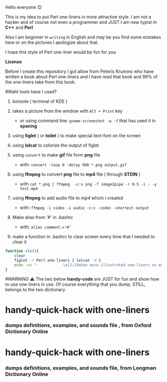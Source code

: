 Hello everyone :blush:

This is my idea to put Perl one-liners in more attractive style.
I am not a hacker and of course not even a programmer and JUST
I am new typist in **C++** and **Perl**

Also I am beginner in `writing` in English and may be you find
some mistakes here or on the pictures I apologize about that.

I hope this style of Perl one-liner would be fun for you

**License**

Before I create this repository I got allow from Peteris Krumins
who have written a book about Perl one-liners and I have read
that book and 99% of the one-liners take from this book.


#Waht tools have I used?
1. konsole ( terminal of KDE )
2. takes a picture from the window with `Alt + Print` key
   - or using command line: `gnome-screenshot -w -f` that has used it in **spacing** 

3. using **figlet** ( or **toilet** ) to make special text-font on the screen
4. using **lolcat** to colorize the output of figlet
5. using `convert` to make **gif** file form **png** file
   - with: `convert -loop 0 -delay 500 *.png output.gif`

6. using **ffmpeg** to convert **png** file to **mp4** file ( through **STDIN** )
   - with `cat *.png | ffmpeg  -c:v png -f image2pipe -r 0.5 -i - -y test.mp4`

7. using **ffmpeg** to add audio file to *mp4* which I created
   - with: `ffmpeg -i video -i audio -c:v -codec -shortest output`
8. Make alias from '#' in .bashrc
   - with: `alias comment:='#'`
9. make a function in .bashrc to clear screen every time that I needed to clear it

```bash
function cls(){
    clear
    figlet -r Perl one-liners | lolcat -d 1
    echo -en "            \e[2;32mSee more illustrated one-liners on my github: \e[2;37m    github.com/k-five\e[0\n"
}
```



#WARNING :warning:
The two below **handy-code** are JUST for fun and show how to use one-liners in use.
Of course everything that you dump, STILL, belongs to the two dictionary.



# handy-quick-hack with one-liners
### dumps definitions, examples, and sounds file , from Oxford Dictionary Online

# handy-quick-hack with one-liners 
### dumps definitions, examples, and sounds file, from Longman Dictionary Online


